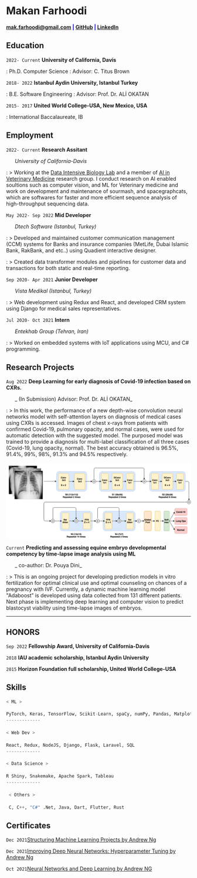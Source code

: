 # Makan Farhoodi

<span style="color:blue">**<a href="mailto:mak.farhoodi@gmail.com">mak.farhoodi@gmail.com</a>
|
<a href="https://github.com/MakanFar" target="_blank">GitHub</a>
|
<a href="https://www.linkedin.com/in/makan-farhoodi-470120133/" target="_blank">LinkedIn</a>**</span>


## **Education**

`2022- Current` **University of California, Davis**

: Ph.D. Computer Science
: Advisor: C. Titus Brown

`2018- 2022` **Istanbul Aydin University, Istanbul Turkey**

: B.E. Software Engineering
: Advisor: Prof. Dr. ALİ OKATAN

`2015- 2017` **United World College-USA, New Mexico, USA**

: International Baccalaureate, IB


## **Employment**

`2022- Current` **Research Assitant**

&nbsp; &nbsp; &nbsp; _University of California-Davis_

: > Working at the [Data Intensive Biology Lab](http://ivory.idyll.org/lab/) and a member of [AI in Veterinary Medicine](https://ai.vetmed.ucdavis.edu/) research group. I conduct research on AI enabled soultions such as computer vision, and ML for Veterinary medicine and work on development and maintenance of sourmash, and spacegraphcats, which are softwares for faster and more efficient sequence analysis of high-throughput sequencing data.


`May 2022- Sep 2022` **Mid Developer**

&nbsp; &nbsp; &nbsp; _Dtech Software (Istanbul, Turkey)_

: > Developed and maintained customer communication management (CCM) systems for Banks and
insurance companies (MetLife, Dubai Islamic Bank, RakBank, and etc..) using Quadient
interactive designer.

: > Created data transformer modules and pipelines for customer data and transactions for
both static and real-time reporting.



`Sep 2020- Apr 2021` **Junior Developer**

&nbsp; &nbsp; &nbsp; _Vista Medikal (Istanbul, Turkey)_

: > Web development using Redux and React, and developed CRM system using Django for medical sales representatives.



`Jul 2020- Oct 2021` **Intern**

&nbsp; &nbsp; &nbsp; _Entekhab Group (Tehran, Iran)_

: > Worked on embedded systems with IoT applications using MCU, and C# programming.



## **Research Projects**


`Aug 2022` **Deep Learning for early diagnosis of Covid-19 infection based on CXRs.**

&nbsp; &nbsp; &nbsp; _ (In Submission) Advisor: Prof. Dr. ALİ OKATAN_

: > In this work, the performance of a new depth-wise convolution neural networks model with self-attention layers on diagnosis of medical cases using CXRs is accessed. Images of chest x-rays from patients with confirmed Covid-19, pulmonary opacity, and normal cases, were used for automatic detection with the suggested model. The purposed model was trained to provide a diagnosis for multi-label classification of all three cases (Covid-19, lung opacity, normal). The best accuracy obtained is 96.5%, 91.4%, 99%, 98%, 91.3% and 94.5% respectively.

<!-- image -->
<p align="center"><img src="coatnet.png"></p>


`Current` **Predicting and assessing equine embryo developmental competency by time-lapse image analysis using ML**

&nbsp; &nbsp; &nbsp; _ co-author: Dr. Pouya Dini_

: > This is an ongoing project for developing prediction models in vitro fertilization for optimal clinical use and optimal counseling on chances of a pregnancy with IVF. Currently, a dynamic machine learning model "Adaboost” is developed using data collected from 131 different patients. Next phase is implementing deep learning and computer vision to predict blastocyst viability using time-lapse images of embryos.

---------------------------------------------------------------------------------

## **HONORS**

`Sep 2022` **Fellowship Award, University of California-Davis**

`2018` **IAU academic scholarship, Istanbul Aydin University**

`2015` **Horizon Foundation full scholarship, United World College-USA**



## **Skills**

```python
< ML > 

PyTorch, Keras, TensorFlow, Scikit-Learn, spaCy, numPy, Pandas, Matplotlib, GeoPandas
-------------

< Web Dev >

React, Redux, NodeJS, Django, Flask, Laravel, SQL
-------------

< Data Science >

R Shiny, Snakemake, Apache Spark, Tableau
-------------

 < Others >
 
 C, C++, "C#" .Net, Java, Dart, Flutter, Rust
```
## **Certificates**

`Dec 2021`[Structuring Machine Learning Projects by Andrew Ng](https://www.coursera.org/account/accomplishments/verify/F2CACVRGW3GA?utm_source=link&utm_medium=certificate&utm_content=cert_image&utm_campaign=sharing_cta&utm_product=course)

`Dec 2021`[Improving Deep Neural Networks: Hyperparameter Tuning by Andrew Ng](https://www.google.com/url?sa=D&q=https://coursera.org/share/950fa2bf7c35381d7d02107e825989d0&ust=1665343980000000&usg=AOvVaw3FTohU3yWWr27JqcStFYju&hl=en)

`Oct 2021`[Neural Networks and Deep Learning by Andrew NG](https://www.google.com/url?sa=D&q=https://coursera.org/share/62b824a53175fceae44e4e50ca5207ff&ust=1665343980000000&usg=AOvVaw19A2FZQjZrLN6QEMM0kLov&hl=en)

